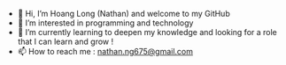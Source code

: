 - 👋 Hi, I’m Hoang Long (Nathan) and welcome to my GitHub
- 👀 I’m interested in programming and technology
- 🌱 I’m currently learning to deepen my knowledge and looking for a role that I can learn and grow !
- 📫 How to reach me : nathan.ng675@gmail.com

<!---
longnguyen1112/longnguyen1112 is a ✨ special ✨ repository because its `README.md` (this file) appears on your GitHub profile.
You can click the Preview link to take a look at your changes.
--->
